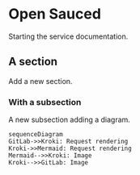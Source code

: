 # Open Sauced

Starting the service documentation.

## A section

Add a new section.

### With a subsection

A new subsection adding a diagram.

```kroki-mermaid
sequenceDiagram
GitLab->>Kroki: Request rendering
Kroki->>Mermaid: Request rendering
Mermaid-->>Kroki: Image
Kroki-->>GitLab: Image
```
